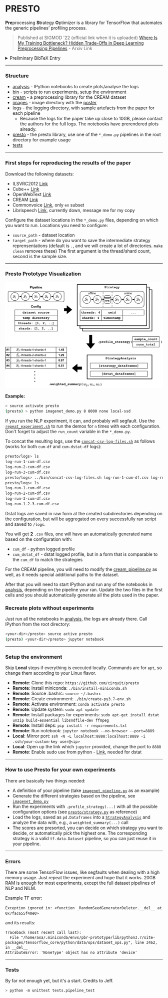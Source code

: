 # PRESTO

**Pre**processing **St**rategy **O**ptimizer is a library for TensorFlow that automates the generic pipelines’ profiling process.
> Published at SIGMOD '22 (official link when it is uploaded)
> [Where Is My Training Bottleneck? Hidden Trade-Offs in Deep Learning Preprocessing Pipelines](https://arxiv.org/abs/2202.08679) - Arxiv Link
<details>
  <summary> Preliminary BibTeX Entry </summary>

```
@inbook{10.1145/3514221.3517848,
author = {Isenko, Alexander and Mayer, Ruben and Jeffrey, Jedele and Jacobsen, Hans-Arno},
title = {Where Is My Training Bottleneck? Hidden Trade-Offs in Deep Learning Preprocessing Pipelines},
year = {2022},
isbn = {9781450392495},
publisher = {Association for Computing Machinery},
address = {New York, NY, USA},
url = {https://doi.org/10.1145/3514221.3517848},
booktitle = {Proceedings of the 2022 International Conference on Management of Data},
numpages = {15}
}
```

</details>

---
### Structure

* [analysis](analysis) - IPython notebooks to create plots/analyse the logs
* [bin](bin) - scripts to run experiments, setup the environment
* [cream](cream) - a preprocessing library for the CREAM dataset
* [images](images) - image directory with the [poster](images/aisenko-poster-sigmod-2022.pdf)
* [logs](logs) - the logging directory, with sample artefacts from the paper for each pipeline
  - Because the logs for the paper take up close to 10GB, please contact the authors for the full logs. The notebooks have prerendered plots already.
* [presto](presto) - the presto library, use one of the `*_demo.py` pipelines in the root directory for example usage
* [tests](tests)

---
### First steps for reproducing the results of the paper

Download the following datasets:

* ILSVRC2012 [Link](https://www.kaggle.com/c/imagenet-object-localization-challenge)
* Cube++ [Link](https://zenodo.org/record/4153431)
* OpenWebText [Link](https://huggingface.co/datasets/openwebtext)
* CREAM [Link](https://mediatum.ub.tum.de/1554766)
* Commonvoice [Link](https://commonvoice.mozilla.org/en/datasets), only `en` subset
* Librispeech [Link](http://www.openslr.org/12), currently down, message me for my copy

Configure the dataset locations in the `*_demo.py` files, depending on which you want to run.
Locations you need to configure:
* `source_path` - dataset location
* `target_path` - where do you want to save the intermediate strategy reprensentations (default is `.`, and we will create a lot of directories. `make clean` removes these)
The first argument is the thread/shard count, second is the sample size.

---
### Presto Prototype Visualization

![presto-diagram](images/presto-prototype-diagram.png)

**Example:**
```bash
> source activate presto
(presto) > python imagenet_demo.py 8 8000 none local-ssd
```

If you run the NLP experiment, it can, and probably will segfault. Use the [`repeat_experiment.sh`](bin/repeat_experiment.sh) to run the demos for `n` times with each configuration. Don't forget to adjust the `run_count` variable in the `*_demo.py`.

To concat the resulting logs, use the [`concat-csv-log-files.sh`](bin/concat-csv-log-files.sh) as follows (works for both `cum-df` and `cum-dstat-df` logs):
```bash
presto/logs> ls 
log-run-1-cum-df.csv
log-run-2-cum-df.csv
log-run-3-cum-df.csv
presto/logs> ../bin/concat-csv-log-files.sh log-run-1-cum-df.csv log-run-2-cum-df.csv log-run-3-cum-df.csv > log-run-1-2-3-cum-df.csv
presto/logs> ls 
log-run-1-cum-df.csv
log-run-2-cum-df.csv
log-run-3-cum-df.csv
log-run-1-2-3-cum-df.csv
```

Dstat logs are saved in raw form at the created subdirectories depending on the configuration, but
will be aggregated on every successfully ran script and saved to `/logs`.

You will get **2** `.csv` files, one will have an automatically generated name based on the configuration
with:
* `cum_df` - python logged profile
* `cum_dstat_df` - dstat logged profile, but in a form that is comparable to the `cum_df` to match the strategies

For the CREAM pipeline, you will need to modify the [cream_pipeline.py](cream_pipeline.py) as well, as it needs special additional paths to the dataset.

After that you will need to start IPython and run any of the notebooks in [analysis](analysis),
depending on the pipeline your ran. Update the two files in the first cells and you should
automatically generate all the plots used in the paper.

### Recreate plots without experiments

Just run all the notebooks in [analysis](analysis), the logs are already there. Call IPython from the root directory:

```bash
<your-dir>/presto> source active presto
(presto) <your-dir>/presto> jupyter notebook
```

---
### Setup the environment

Skip **Local** steps if everything is executed locally. Commands are for `apt`, so change them according to your Linux flavor.

* **Remote**: Clone this repo: `https://github.com/cirquit/presto`
* **Remote**: Install miniconda: `./bin/install-miniconda.sh`
* **Remote**: Source .bashrc: `source ~/.bashrc`
* **Remote**: Create environment: `./bin/create-py3.7-env.sh`
* **Remote**: Activate environment: `conda activate presto`
* **Remote**: Update system: `sudo apt update`
* **Remote**: Install packages for experiments: `sudo apt-get install dstat unzip build-essential libsndfile-dev ffmpeg`
* **Remote**: Install deps: `pip install -r requirements.txt`
* **Remote**: Run notebook: `jupyter notebook --no-browser --port=8889`
* **Local**: Mirror port: `ssh -N -L localhost:8888:localhost:8889 -i .ssh/your-custom-key user@<ip>`
* **Local**: Open up the link which `jupyter` provided, change the port to `8888`
* **Remote**: Enable sudo use from python - [Link](https://askubuntu.com/questions/155791/how-do-i-sudo-a-command-in-a-script-without-being-asked-for-a-password), needed for dstat

---
### How to use Presto for your own experiments

There are basically two things needed:
* A definition of your pipeline (take [`imagenet_pipeline.py`](imagenet_pipeline.py) as an example)
* Generate the different strategies based on the pipeline, see [`imagenet_demo.py`](imagenet_demo.py)
* Run the experiments with `.profile_strategy(...)` with all the possible configuration options (see [`presto/strategy.py`](presto/strategy.py) as reference)
* Load the logs, saved as `pd.Dataframes` into a [`StrategyAnalysis`](presto/analysis.py) and analyze the data with, e.g., a `weighted_summary(...)` call
* The scores are presorted, you can decide on which strategy you want to decide, or automatically pick the highest one. The corresponding strategy is a valid `tf.data.Dataset` pipeline, so you can just reuse it in your pipeline.

---
### Errors

There are some TensorFlow issues, like segfaults when dealing with a high memory usage. Just repeat
the experiment and hope that it works. 20GB RAM is enough for most experiments, except the full
dataset pipelines of NLP and NILM.

Example TF error:

`Exception ignored in: <function _RandomSeedGeneratorDeleter.__del__ at 0x7fac655f40e0>`

and its results:

```
Traceback (most recent call last):
  File "/home/asa/.miniconda/envs/pbr-prototype/lib/python3.7/site-packages/tensorflow_core/python/data/ops/dataset_ops.py", line 3462, in __del__
AttributeError: 'NoneType' object has no attribute 'device'
```

---
### Tests

By far not enough yet, but it's a start. Credits to Jeff.

```python
> python -m unittest tests.pipeline_test
```
